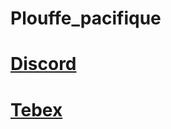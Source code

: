 # Plouffe_pacifique

# **[Discord](https://discord.gg/xJVCY9AvvW)**

# **[Tebex](https://plouffe.tebex.io)**
